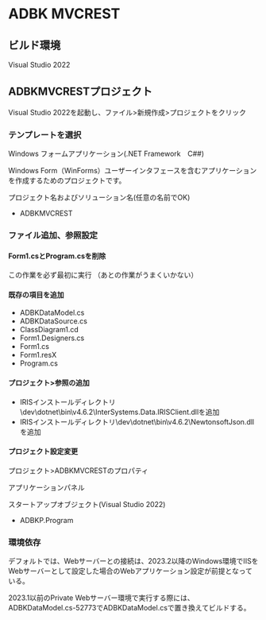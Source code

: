 # ADBK MVCREST

## ビルド環境

Visual Studio 2022

## ADBKMVCRESTプロジェクト

Visual Studio 2022を起動し、ファイル>新規作成>プロジェクトをクリック

### テンプレートを選択

Windows フォームアプリケーション(.NET Framework　C##)

Windows Form（WinForms）ユーザーインタフェースを含むアプリケーションを作成するためのプロジェクトです。

プロジェクト名およびソリューション名(任意の名前でOK)

- ADBKMVCREST


### ファイル追加、参照設定

#### Form1.csとProgram.csを削除

この作業を必ず最初に実行
（あとの作業がうまくいかない）

#### 既存の項目を追加

- ADBKDataModel.cs
- ADBKDataSource.cs
- ClassDiagram1.cd
- Form1.Designers.cs
- Form1.cs
- Form1.resX
- Program.cs

#### プロジェクト>参照の追加

- IRISインストールディレクトリ\dev\dotnet\bin\v4.6.2\InterSystems.Data.IRISClient.dllを追加
- IRISインストールディレクトリ\dev\dotnet\bin\v4.6.2\NewtonsoftJson.dllを追加

#### プロジェクト設定変更

プロジェクト>ADBKMVCRESTのプロパティ

アプリケーションパネル

スタートアップオブジェクト(Visual Studio 2022)

- ADBKP.Program

### 環境依存

デフォルトでは、Webサーバーとの接続は、2023.2以降のWindows環境でIISをWebサーバーとして設定した場合のWebアプリケーション設定が前提となっている。

2023.1以前のPrivate Webサーバー環境で実行する際には、ADBKDataModel.cs-52773でADBKDataModel.csで置き換えてビルドする。